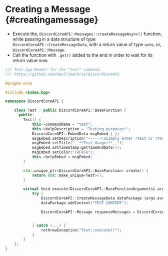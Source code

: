 Creating a Message {#creatingamessage}
============
- Execute the, `DiscordCoreAPI::Messages::createMessageAsync()` function, while passing in a data structure of type `DiscordCoreAPI::CreateMessageData`, with a return value of type `auto`, or, `DiscordCoreAPI::Message`.
- Call the function with `.get()` added to the end in order to wait for its return value now.

```cpp
/// Test.hpp-Header for the "test" command.
/// https://github.com/RealTimeChris/DiscordCoreAPI

#pragma once

#include <Index.hpp>

namespace DiscordCoreAPI {

	class Test : public DiscordCoreAPI::BaseFunction {
	  public:
		Test() {
			this->commandName = "test";
			this->helpDescription = "Testing purposes!";
			DiscordCoreAPI::EmbedData msgEmbed { };
			msgEmbed.setDescription("------\nSimply enter !test or /test!\n------");
			msgEmbed.setTitle("__**Test Usage:**__");
			msgEmbed.setTimeStamp(getTimeAndDate());
			msgEmbed.setColor("FeFeFe");
			this->helpEmbed = msgEmbed;
		}

		std::unique_ptr<DiscordCoreAPI::BaseFunction> create() {
			return std::make_unique<Test>();
		}

		virtual Void execute(DiscordCoreAPI::BaseFunctionArguments& args) {
			try {
				DiscordCoreAPI::CreateMessageData dataPackage {args.eventData};
				dataPackage.addContent("TEST CONTENT");

				DiscordCoreAPI::Message responseMessages = DiscordCoreAPI::Messages::createMessageAsync(dataPackage).get();


			} catch (...) {
				rethrowException("Test::execute()");
			}
		}
	};
}
```

